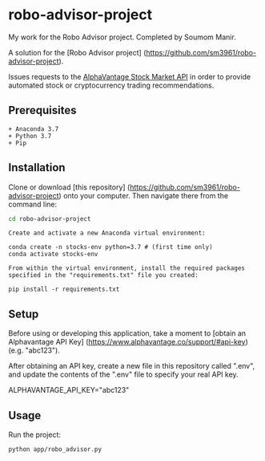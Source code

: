 # robo-advisor-project
My work for the Robo Advisor project. Completed by Soumom Manir.


A solution for the [Robo Advisor project] (https://github.com/sm3961/robo-advisor-project).

Issues requests to the [AlphaVantage Stock Market API](https://wwww.alphavantage.co/) in order to 
provide automated stock or cryptocurrency trading recommendations.

## Prerequisites

    + Anaconda 3.7
    + Python 3.7
    + Pip 

## Installation

Clone or download [this repository] (https://github.com/sm3961/robo-advisor-project) onto your computer. Then navigate there from the command line: 

```sh
cd robo-advisor-project
```
```
Create and activate a new Anaconda virtual environment:

conda create -n stocks-env python=3.7 # (first time only)
conda activate stocks-env
```

```
From within the virtual environment, install the required packages specified in the "requirements.txt" file you created:

pip install -r requirements.txt
```

## Setup

Before using or developing this application, take a moment to [obtain an Alphavantage API Key] (https://www.alphavantage.co/support/#api-key) (e.g. "abc123").

After obtaining an API key, create a new file in this repository called ".env", and update the contents of the ".env" file to specify your real API key. 

ALPHAVANTAGE_API_KEY="abc123"



## Usage

Run the project:

    python app/robo_advisor.py

